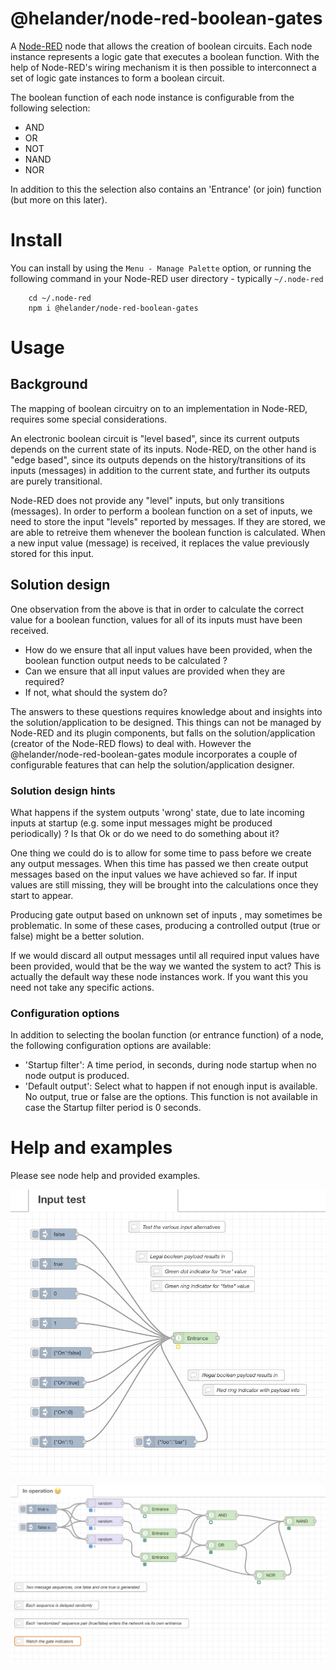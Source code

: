 # @helander/node-red-boolean-gates

A <a href="http://nodered.org" target="_new">Node-RED</a> node that allows the creation of boolean circuits. Each node instance represents a logic gate that executes a boolean function.
With the help of Node-RED's wiring mechanism it is then possible to interconnect a set of logic gate instances to form a boolean circuit.

The boolean function of each node instance is configurable from the following selection:
 * AND
 * OR
 * NOT
 * NAND
 * NOR

In addition to this the selection also contains an 'Entrance' (or join) function (but more on this later).


# Install

You can install by using the `Menu - Manage Palette` option, or running the following command in your
Node-RED user directory - typically `~/.node-red`

        cd ~/.node-red
        npm i @helander/node-red-boolean-gates

# Usage

## Background
The mapping of boolean circuitry on to an implementation in Node-RED, requires some special considerations.

An electronic boolean circuit is "level based", since its current outputs depends on the current state of its inputs. Node-RED, on the other hand is "edge based", since
its outputs depends on the history/transitions of its inputs (messages) in addition to the current state, and further its outputs are purely transitional.

Node-RED does not provide any "level" inputs, but only transitions (messages). In order to perform a boolean function on a set of inputs, we need to store the input "levels" reported by
messages. If they are stored, we are able to retreive them whenever the boolean function is calculated. When a new input value (message) is received, it replaces the value previously stored
for this input.

## Solution design

One observation from the above is that in order to calculate the correct value for a boolean function, values for all of its inputs must have been received. 

* How do we ensure that all input values have been provided, when the boolean function output needs to be calculated ?
* Can we ensure that all input values are provided when they are required?
* If not, what should the system do?

The answers to these questions requires knowledge about and insights into the solution/application to be designed. This things can not be managed by Node-RED and its plugin components, but
falls on the solution/application (creator of the Node-RED flows) to deal with. However the @helander/node-red-boolean-gates module incorporates a couple of configurable features that can
help the solution/application designer.

### Solution design hints

What happens if the system outputs 'wrong' state, due to late incoming inputs at startup (e.g. some input messages might be produced periodically) ? 
Is that Ok or do we need to do something about it? 

One thing we could do is to allow for some time to pass before we create any output messages. When this time has passed we then create output messages based on the 
input values we have achieved so far. If input values are still missing, they will be brought into the calculations once they start to appear.

Producing gate output based on unknown set of inputs , may sometimes be problematic. In some of these cases, producing a controlled output (true or false) might be
a better solution. 

If we would discard all output messages until all required input values have been provided, would that be the way we wanted the system to act? 
This is actually the default way these node instances work. If you want this you need not take any specific actions.

### Configuration options

In addition to selecting the boolan function (or entrance function) of a node, the following configuration options are available:
* 'Startup filter': A time period, in seconds, during node startup when no node output is produced. 
* 'Default output': Select what to happen if not enough input is available. No output, true or false are the options. 
This function is not available in case the Startup filter period is 0 seconds.

# Help and examples

Please see node help and provided examples.

![Example flow for entrance node](/examples/inputtest.jpg)

![Example flow for a few gates](/examples/inoperation.jpg)
